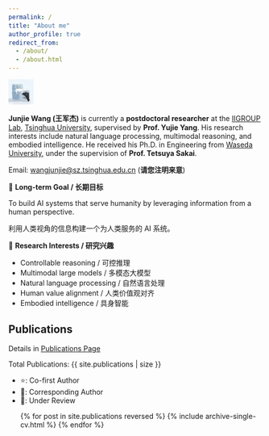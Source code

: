 ```yaml
---
permalink: /
title: "About me"
author_profile: true
redirect_from: 
  - /about/
  - /about.html
---
```


<img src="/images/avatar-logo.jpg" width="10%">

**Junjie Wang (王军杰)** is currently a **postdoctoral researcher** at the [IIGROUP Lab](https://sites.google.com/view/iigroup-thu), [Tsinghua University](https://www.tsinghua.edu.cn/en/), supervised by **Prof. Yujie Yang**. 
His research interests include natural language processing, multimodal reasoning, and embodied intelligence. He received his Ph.D. in Engineering from [Waseda University](https://www.waseda.jp/top/en/), under the supervision of **Prof. Tetsuya Sakai**.

Email: wangjunjie@sz.tsinghua.edu.cn (**请您注明来意**)

🌌 **Long-term Goal / 长期目标**

To build AI systems that serve humanity by leveraging information from a human perspective.

利用人类视角的信息构建一个为人类服务的 AI 系统。

🔎 **Research Interests / 研究兴趣**

- Controllable reasoning / 可控推理
- Multimodal large models / 多模态大模型
- Natural language processing / 自然语言处理
- Human value alignment / 人类价值观对齐
- Embodied intelligence / 具身智能

## Publications

Details in [Publications Page](https://wangjunjie-ai.github.io/publications/)

<p>Total Publications: {{ site.publications | size }}</p>

- ⭐: Co-first Author
- 🚩: Corresponding Author
- 💭: Under Review

<ul>{% for post in site.publications reversed %}
  {% include archive-single-cv.html %}
{% endfor %}</ul>